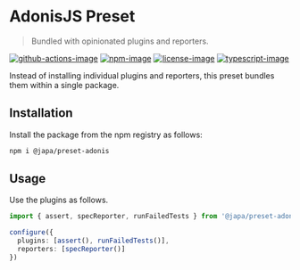 # AdonisJS Preset
> Bundled with opinionated plugins and reporters.

[![github-actions-image]][github-actions-url] [![npm-image]][npm-url] [![license-image]][license-url] [![typescript-image]][typescript-url]

Instead of installing individual plugins and reporters, this preset bundles them within a single package.

## Installation
Install the package from the npm registry as follows:

```sh
npm i @japa/preset-adonis
```

## Usage

Use the plugins as follows.

```ts
import { assert, specReporter, runFailedTests } from '@japa/preset-adonis'

configure({
  plugins: [assert(), runFailedTests()],
  reporters: [specReporter()]
})
```

[github-actions-image]: https://github.com/japa/preset-adonis/actions/workflows/test.yml
[github-actions-url]: https://img.shields.io/github/workflow/status/japa/preset-adonis/test?style=for-the-badge "github-actions"

[npm-image]: https://img.shields.io/npm/v/@japa/preset-adonis.svg?style=for-the-badge&logo=npm
[npm-url]: https://npmjs.org/package/@japa/preset-adonis "npm"

[license-image]: https://img.shields.io/npm/l/@japa/preset-adonis?color=blueviolet&style=for-the-badge
[license-url]: LICENSE.md "license"

[typescript-image]: https://img.shields.io/badge/Typescript-294E80.svg?style=for-the-badge&logo=typescript
[typescript-url]:  "typescript"
